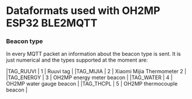 # Dataformats used with OH2MP ESP32 BLE2MQTT

### Beacon type

In every MQTT packet an information about the beacon type is sent. It is just numerical and the types
supported at the moment are:


|TAG_RUUVI  | 1 | Ruuvi tag |
|TAG_MIJIA  | 2 | Xiaomi Mijia Thermometer 2 |
|TAG_ENERGY | 3 | OH2MP energy meter beacon |
|TAG_WATER  | 4 | OH2MP water gauge beacon |
|TAG_THCPL  | 5 | OH2MP thermocouple beacon |
